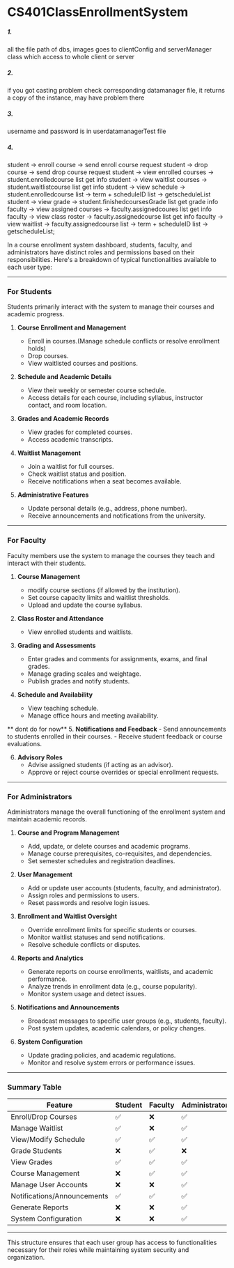 # CS401ClassEnrollmentSystem
##### 1.
all the file path of dbs, images goes to clientConfig and serverManager class which access to whole client or server 
##### 2.
if you got casting problem check corresponding datamanager file, it returns a copy of the instance, may have problem there
##### 3.
username and password is in userdatamanagerTest file
##### 4.
student -> enroll course -> send enroll course request
student -> drop course -> send drop course request
student -> view enrolled courses -> student.enrolledcourse list get info
student -> view waitlist courses -> student.waitlistcourse list get info
student -> view schedule -> student.enrolledcourse list -> term + scheduleID list -> getscheduleList
student -> view grade -> student.finishedcoursesGrade list get grade info
faculty -> view assigned courses -> faculty.assignedcoures list get info
faculty -> view class roster -> faculty.assignedcourse list get info
faculty -> view waitlist -> faculty.assignedcourse list -> term + scheduleID list -> getscheduleList;

In a course enrollment system dashboard, students, faculty, and administrators have distinct roles and permissions based on their responsibilities. Here's a breakdown of typical functionalities available to each user type:

---

### **For Students**
Students primarily interact with the system to manage their courses and academic progress.

1. **Course Enrollment and Management**
    - Enroll in courses.(Manage schedule conflicts or resolve enrollment holds)
    - Drop courses.
    - View waitlisted courses and positions.

2. **Schedule and Academic Details**
    - View their weekly or semester course schedule.
    - Access details for each course, including syllabus, instructor contact, and room location.

3. **Grades and Academic Records**
    - View grades for completed courses.
    - Access academic transcripts.

4. **Waitlist Management**
    - Join a waitlist for full courses.
    - Check waitlist status and position.
    - Receive notifications when a seat becomes available.

6. **Administrative Features**
    - Update personal details (e.g., address, phone number).
    - Receive announcements and notifications from the university.
---

### **For Faculty**
Faculty members use the system to manage the courses they teach and interact with their students.

1. **Course Management**
    - modify course sections (if allowed by the institution).
    - Set course capacity limits and waitlist thresholds.
    - Upload and update the course syllabus.

2. **Class Roster and Attendance**
    - View enrolled students and waitlists.

3. **Grading and Assessments**
    - Enter grades and comments for assignments, exams, and final grades.
    - Manage grading scales and weightage.
    - Publish grades and notify students.

4. **Schedule and Availability**
    - View teaching schedule.
    - Manage office hours and meeting availability.


** dont do for now**
5. **Notifications and Feedback**
    - Send announcements to students enrolled in their courses.
    - Receive student feedback or course evaluations.

6. **Advisory Roles**
    - Advise assigned students (if acting as an advisor).
    - Approve or reject course overrides or special enrollment requests.

---

### **For Administrators**
Administrators manage the overall functioning of the enrollment system and maintain academic records.

1. **Course and Program Management**
    - Add, update, or delete courses and academic programs.
    - Manage course prerequisites, co-requisites, and dependencies.
    - Set semester schedules and registration deadlines.

2. **User Management**
    - Add or update user accounts (students, faculty, and administrator).
    - Assign roles and permissions to users.
    - Reset passwords and resolve login issues.

3. **Enrollment and Waitlist Oversight**
    - Override enrollment limits for specific students or courses.
    - Monitor waitlist statuses and send notifications.
    - Resolve schedule conflicts or disputes.

4. **Reports and Analytics**
    - Generate reports on course enrollments, waitlists, and academic performance.
    - Analyze trends in enrollment data (e.g., course popularity).
    - Monitor system usage and detect issues.

5. **Notifications and Announcements**
    - Broadcast messages to specific user groups (e.g., students, faculty).
    - Post system updates, academic calendars, or policy changes.

6. **System Configuration**
    - Update grading policies, and academic regulations.
    - Monitor and resolve system errors or performance issues.

---

### **Summary Table**
| **Feature**                 | **Student** | **Faculty** | **Administrator** |
|-----------------------------|-------------|-------------|--------------------|
| Enroll/Drop Courses         | ✅           | ❌           | ✅                 |
| Manage Waitlist             | ✅           | ❌           | ✅                 |
| View/Modify Schedule        | ✅           | ✅           | ✅                 |
| Grade Students              | ❌           | ✅           | ❌                 |
| View Grades                 | ✅           | ✅           | ✅                 |
| Course Management           | ❌           | ✅           | ✅                 |
| Manage User Accounts        | ❌           | ❌           | ✅                 |
| Notifications/Announcements | ✅           | ✅           | ✅                 |
| Generate Reports            | ❌           | ❌           | ✅                 |
| System Configuration        | ❌           | ❌           | ✅                 |

--- 

This structure ensures that each user group has access to functionalities necessary for their roles while maintaining system security and organization.
